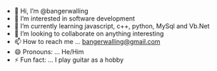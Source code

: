 - 👋 Hi, I’m @bangerwalling
- 👀 I’m interested in software development
- 🌱 I’m currently learning javascript, c++, python, MySql and Vb.Net
- 💞️ I’m looking to collaborate on anything interesting
- 📫 How to reach me ... bangerwalling@gmail.com
- 😄 Pronouns: ... He/Him
- ⚡ Fun fact: ... I play guitar as a hobby

<!---
bangerwalling/bangerwalling is a ✨ special ✨ repository because its `README.md` (this file) appears on your GitHub profile.
You can click the Preview link to take a look at your changes.
--->
